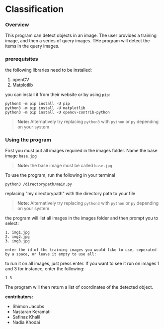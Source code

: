 # Classification

### Overview
This program can detect objects in an image. The user provides a training image, and then a series of query images. THe program will detect the items in the query images.

### prerequisites
the following libraries need to be installed:

1. openCV
2. Matplotlib

you can install it from their website or by using `pip`:

```console
python3 -m pip install -U pip
python3 -m pip install -U matplotlib
python3 -m pip install -U opencv-contrib-python
```
>**Note:** Alternatively try replacing `python3` with `python` or `py` depending on your system

### Using the program 

First you must put all images required in the images folder. Name the base image `base.jpg`

>**Note:** the base image must be called `base.jpg`

To use the program, run the following in your terminal

```
python3 /directorypath/main.py
```  
replacing "my directorypath" with the directory path to your file

>**Note:** Alternatively try replacing `python3` with `python` or `py` depending on your system



the program will list all images in the images folder and then prompt you to select:

```
1. img1.jpg
2. img2.jpg
3. img3.jpg

enter the id of the training images you would like to use, seperated by a space, or leave it empty to use all:
```

to run it on all images, just press enter. If you want to see it run on images 1 and 3 for instance, enter the following:

```
1 3
```

The program will then return a list of coordinates of the detected object.

**contributors:**
- Shimon Jacobs
- Nastaran Keramati
- Safinaz Khalil
- Nadia Khodai
